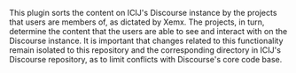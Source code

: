 This plugin sorts the content on ICIJ's Discourse instance by the projects that users are members of, as dictated by Xemx. The projects, in turn, determine the content that the users are able to see and interact with on the Discourse instance. It is important that changes related to this functionality remain isolated to this repository and the corresponding directory in ICIJ's Discourse repository, as to limit conflicts with Discourse's core code base. 
